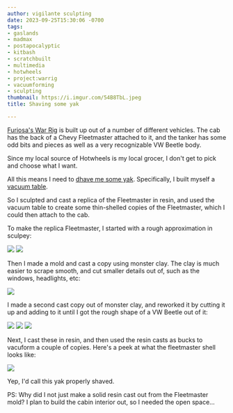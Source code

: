 ```yaml
---
author: vigilante sculpting
date: 2023-09-25T15:30:06 -0700
tags:
- gaslands
- madmax
- postapocalyptic
- kitbash
- scratchbuilt
- multimedia
- hotwheels
- project:warrig
- vacuumforming
- sculpting
thumbnail: https://i.imgur.com/54B8TbL.jpeg
title: Shaving some yak

---
```

[Furiosa's War Rig](https://madmax.fandom.com/wiki/Tatra_T815_%22The_War_Rig%22) is built up out of a number of different vehicles. The cab has the back of a Chevy Fleetmaster attached to it, and the tanker has some odd bits and pieces as well as a very recognizable VW Beetle body.

Since my local source of Hotwheels is my local grocer, I don't get to pick and choose what I want. 

All this means I need to [dhave me some yak](https://www.wordnik.com/words/yak%20shaving). Specifically, I built myself a [vacuum table](https://www.vigilantesculpting.com/articles/2023-09-15-vacuformer.html).

So I sculpted and cast a replica of the Fleetmaster in resin, and used the vacuum table to create some thin-shelled copies of the Fleetmaster, which I could then attach to the cab.

To make the replica Fleetmaster, I started with a rough approximation in sculpey:

![](https://i.imgur.com/rXqBIru.jpeg)
![](https://i.imgur.com/iZSwEug.jpeg)

Then I made a mold and cast a copy using monster clay. The clay is much easier to scrape smooth, and cut smaller details out of, such as the windows, headlights, etc:

![](https://i.imgur.com/vEFEbBf.jpeg)

I made a second cast copy out of monster clay, and reworked it by cutting it up and adding to it until I got the rough shape of a VW Beetle out of it:

![](https://i.imgur.com/cfkUkYq.jpeg)
![](https://i.imgur.com/5Vy4iup.jpeg)
![](https://i.imgur.com/TfgpdyY.jpeg)

Next, I cast these in resin, and then used the resin casts as bucks to vacuform a couple of copies. Here's a peek at what the fleetmaster shell looks like:

![](https://i.imgur.com/54B8TbL.jpeg)

Yep, I'd call this yak properly shaved.

PS: Why did I not just make a solid resin cast out from the Fleetmaster mold? I plan to build the cabin interior out, so I needed the open space...

